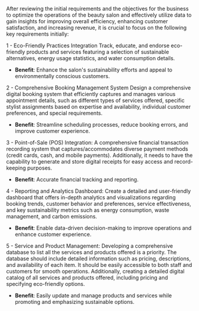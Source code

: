 
After reviewing the initial requirements and the objectives for the business to optimize the operations of the beauty salon and effectively utilize data to gain insights for improving overall efficiency, enhancing customer satisfaction, and increasing revenue, it is crucial to focus on the following key requirements initially:


1 - Eco-Friendly Practices Integration
Track, educate, and endorse eco-friendly products and services featuring a selection of sustainable alternatives, energy usage statistics, and water consumption details.

- **Benefit**: Enhance the salon's sustainability efforts and appeal to environmentally conscious customers.

2 - Comprehensive Booking Management System
Design a comprehensive digital booking system that efficiently captures and manages various appointment details, such as different types of services offered, specific stylist assignments based on expertise and availability, individual customer preferences, and special requirements.

- **Benefit**: Streamline scheduling processes, reduce booking errors, and improve customer experience.

3 - Point-of-Sale (POS) Integration: A comprehensive financial transaction recording system that captures/accommodates diverse payment methods (credit cards, cash, and mobile payments). Additionally, it needs to have the capability to generate and store digital receipts for easy access and record-keeping purposes.

- **Benefit**: Accurate financial tracking and reporting.

 4 - Reporting and Analytics Dashboard: Create a detailed and user-friendly dashboard that offers in-depth analytics and visualizations regarding booking trends, customer behavior and preferences, service effectiveness, and key sustainability metrics such as energy consumption, waste management, and carbon emissions.

- **Benefit**: Enable data-driven decision-making to improve operations and enhance customer experience.

 5 - Service and Product Management: Developing a comprehensive database to list all the services and products offered is a priority. The database should include detailed information such as pricing, descriptions, and availability of each item. It should be easily accessible to both staff and customers for smooth operations. Additionally, creating a detailed digital catalog of all services and products offered, including pricing and specifying eco-friendly options.

- **Benefit**:  Easily update and manage products and services while promoting and emphasizing sustainable options.
